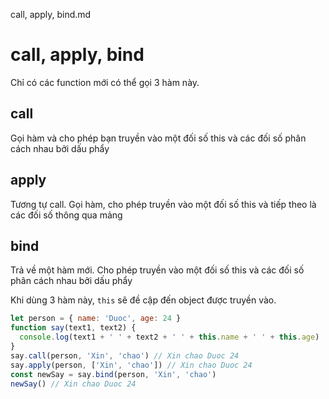 call, apply, bind.md
# call, apply, bind

Chỉ có các function mới có thể gọi 3 hàm này.

## call

Gọi hàm và cho phép bạn truyền vào một đối số this và các đối số phân cách nhau bởi dấu phẩy

## apply

Tương tự call. Gọi hàm, cho phép truyền vào một đối số this và tiếp theo là các đối số thông qua mảng

## bind

Trả về một hàm mới. Cho phép truyền vào một đối số this và các đối số phân cách nhau bởi dấu phẩy

Khi dùng 3 hàm này, `this` sẽ đề cập đến object được truyền vào.

```javascript
let person = { name: 'Duoc', age: 24 }
function say(text1, text2) {
  console.log(text1 + ' ' + text2 + ' ' + this.name + ' ' + this.age)
}
say.call(person, 'Xin', 'chao') // Xin chao Duoc 24
say.apply(person, ['Xin', 'chao']) // Xin chao Duoc 24
const newSay = say.bind(person, 'Xin', 'chao')
newSay() // Xin chao Duoc 24
```